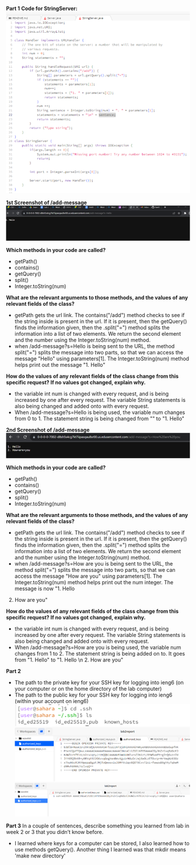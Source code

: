 **Part 1**
**Code for StringServer:**
![img1](4lab2.png)

**1st Screenshot of /add-message**
![img1](3lab2.png)

**Which methods in your code are called?**
- getPath()
- contains()
- getQuery()
- split()
- Integer.toString(num)
  
**What are the relevant arguments to those methods, and the values of any relevant fields of the class?**
- getPath gets the url link. The contains("/add") method checks to see if the string inside is present in the url. If it is present, then the getQuery() finds the information given, then the .split("=") method splits the information into a list of two elements. We return the second element and the number using the Integer.toString(num) method.
- when /add-message?s=Hello is being sent to the URL, the method split("=") splits the message into two parts, so that we can access the message "Hello" using parameters[1]. The Integer.toString(num) method helps print out the message "1. Hello"
  
**How do the values of any relevant fields of the class change from this specific request? If no values got changed, explain why.**
- the variable int num is changed with every request, and is being increased by one after every request. The variable String statements is also being changed and added onto with every request.
- When /add-message?s=Hello is being used, the variable num changes from 0 to 1. The statement string is being changed from "" to "1. Hello"

**2nd Screenshot of /add-message**
![img1](2lab2.png)

**Which methods in your code are called?**
- getPath()
- contains()
- getQuery()
- split()
- Integer.toString(num)
  
**What are the relevant arguments to those methods, and the values of any relevant fields of the class?**
- getPath gets the url link. The contains("/add") method checks to see if the string inside is present in the url. If it is present, then the getQuery() finds the information given, then the .split("=") method splits the information into a list of two elements. We return the second element and the number using the Integer.toString(num) method.
- when /add-message?s=How are you is being sent to the URL, the method split("=") splits the message into two parts, so that we can access the message "How are you" using parameters[1]. The Integer.toString(num) method helps print out the num integer. The message is now
"1. Hello
2. How are you"
  
**How do the values of any relevant fields of the class change from this specific request? If no values got changed, explain why.**
- the variable int num is changed with every request, and is being increased by one after every request. The variable String statements is also being changed and added onto with every request.
- When /add-message?s=How are you is being used, the variable num changes from 1 to 2. The statement string is being added on to. It goes from "1. Hello" to "1. Hello \n 2. How are you"

**Part 2**
- The path to the private key for your SSH key for logging into ieng6 (on your computer or on the home directory of the lab computer)
- The path to the public key for your SSH key for logging into ieng6 (within your account on ieng6)
![img1](1lab2.png)
![img1](5lab2.png)
![img1](6lab2.png)

**Part 3**
In a couple of sentences, describe something you learned from lab in week 2 or 3 that you didn’t know before.
- I learned where keys for a computer can be stored, I also learned how to use methods getQuery(). Another thing I learned was that mkdir means 'make new directory'
